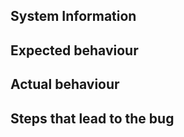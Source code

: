 ## System Information

<!-- Please tell us which OS and docker versions you are using -->

## Expected behaviour

<!-- Please tell us how you expect things to work -->

## Actual behaviour

<!-- Please tell us what things actually do -->

## Steps that lead to the bug

<!-- Please tell us the steps needed to produce the bug -->
